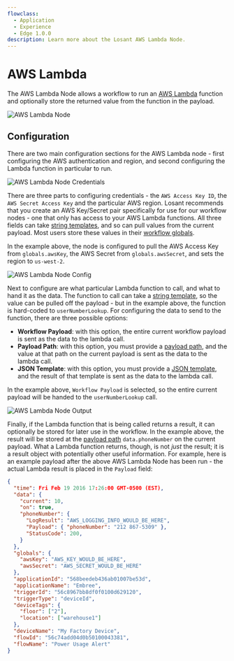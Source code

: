 ```yaml
---
flowclass:
  - Application
  - Experience
  - Edge 1.0.0
description: Learn more about the Losant AWS Lambda Node.
---
```


# AWS Lambda

The AWS Lambda Node allows a workflow to run an [AWS Lambda](https://aws.amazon.com/lambda/) function and optionally store the returned value from the function in the payload.

![AWS Lambda Node](/images/workflows/data/aws-lambda-node.png "AWS Lambda Node")

## Configuration

There are two main configuration sections for the AWS Lambda node - first configuring the AWS authentication and region, and second configuring the Lambda function in particular to run.

![AWS Lambda Node Credentials](/images/workflows/data/aws-lambda-node-credentials.png "AWS Lambda Node Credentials")

There are three parts to configuring credentials - the `AWS Access Key ID`, the `AWS Secret Access Key` and the particular AWS region. Losant recommends that you create an AWS Key/Secret pair specifically for use for our workflow nodes - one that only has access to your AWS Lambda functions. All three fields can take [string templates](/workflows/accessing-payload-data/#string-templates), and so can pull values from the current payload. Most users store these values in their [workflow globals](/workflows/overview/#workflow-globals).

In the example above, the node is configured to pull the AWS Access Key from `globals.awsKey`, the AWS Secret from `globals.awsSecret`, and sets the region to `us-west-2`.

![AWS Lambda Node Config](/images/workflows/data/aws-lambda-node-config.png "AWS Lambda Node Config")

Next to configure are what particular Lambda function to call, and what to hand it as the data. The function to call can take a [string template](/workflows/accessing-payload-data/#string-templates), so the value can be pulled off the payload - but in the example above, the function is hard-coded to `userNumberLookup`. For configuring the data to send to the function, there are three possible options:

* **Workflow Payload**: with this option, the entire current workflow payload is sent as the data to the lambda call.
* **Payload Path**: with this option, you must provide a [payload path](/workflows/accessing-payload-data/#payload-paths), and the value at that path on the current payload is sent as the data to the lambda call.
* **JSON Template**: with this option, you must provide a [JSON template](/workflows/accessing-payload-data/#json-templates), and the result of that template is sent as the data to the lambda call.

In the example above, `Workflow Payload` is selected, so the entire current payload will be handed to the `userNumberLookup` call.

![AWS Lambda Node Output](/images/workflows/data/aws-lambda-node-output.png "AWS Lambda Node Output")

Finally, if the Lambda function that is being called returns a result, it can optionally be stored for later use in the workflow. In the example above, the result will be stored at the [payload path](/workflows/accessing-payload-data/#payload-paths) `data.phoneNumber` on the current payload. What a Lambda function returns, though, is not *just* the result; it is a result object with potentially other useful information. For example, here is an example payload after the above AWS Lambda Node has been run - the actual Lambda result is placed in the `Payload` field:

```json
{
  "time": Fri Feb 19 2016 17:26:00 GMT-0500 (EST),
  "data": {
    "current": 10,
    "on": true,
    "phoneNumber": {
      "LogResult": "AWS_LOGGING_INFO_WOULD_BE_HERE",
      "Payload": { "phoneNumber": "212 867-5309" },
      "StatusCode": 200,
    }
  },
  "globals": {
    "awsKey": "AWS_KEY_WOULD_BE_HERE",
    "awsSecret": "AWS_SECRET_WOULD_BE_HERE"
  },
  "applicationId": "568beedeb436ab01007be53d",
  "applicationName": "Embree",
  "triggerId": "56c8967bb8df0f0100d629120",
  "triggerType": "deviceId",
  "deviceTags": {
    "floor": ["2"],
    "location": ["warehouse1"]
  },
  "deviceName": "My Factory Device",
  "flowId": "56c74add04d0b50100043381",
  "flowName": "Power Usage Alert"
}
```

